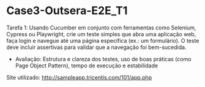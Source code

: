 # Case3-Outsera-E2E_T1

Tarefa 1: Usando Cucumber em conjunto com ferramentas como Selenium,
Cypress ou Playwright, crie um teste simples que abra uma aplicação web, faça
login e navegue até uma página específica (ex.: um formulário). O teste deve
incluir assertivas para validar que a navegação foi bem-sucedida.

- Avaliação: Estrutura e clareza dos testes, uso de boas práticas (como Page
Object Pattern), tempo de execução e estabilidade

Site utilizado: http://sampleapp.tricentis.com/101/app.php

